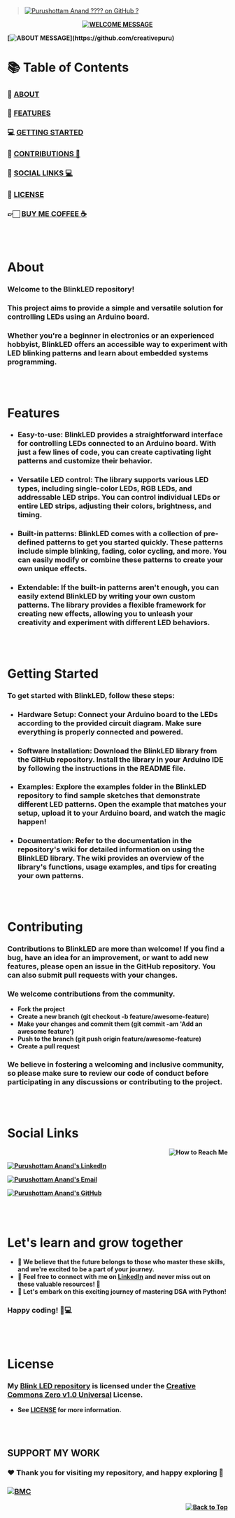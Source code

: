 > [![Purushottam Anand ???? on GitHub ?](https://github.com/creativepuru.png?size=100)](https://github.com/creativepuru "Purushottam Anand ???? on GitHub ?")

<b>

<div align="center"> 

[![WELCOME MESSAGE](https://readme-typing-svg.demolab.com?font=Calibri&size=28&duration=2000&pause=1000&multiline=true&width=750&height=80&lines=👋+WELCOME+TO+MY+BLINK+LED+REPOSITORY+📘)](https://github.com/creativepuru/BlinkLED)

</div>

[![ABOUT MESSAGE](https://readme-typing-svg.demolab.com?font=Calibri&size=28&duration=1000&pause=1000&multiline=true&width=1200&height=120&lines=📚+This+project+aims+to+provide+a+simple+versatile+solution+for+controlling+LEDs+using+an+Arduino+board;✨+I+am+constantly+adding+new+contents.;+💭So+make+sure+to+check+back+often+??)](https://github.com/creativepuru)

# 📚 Table of Contents
### 🔰 [ABOUT](#about)
### 🔰 [FEATURES](#features)
### 💻 [GETTING STARTED](#getting-started)
### 📣 [CONTRIBUTIONS 🤝](#contributing)
### 📲 [SOCIAL LINKS 💻](#social-links)
### 📖 [LICENSE](#license)
### 👉🏻 [BUY ME COFFEE ☕](#support-my-work)

<br> </br>

# About
### Welcome to the BlinkLED repository! 
### This project aims to provide a simple and versatile solution for controlling LEDs using an Arduino board. 
### Whether you're a beginner in electronics or an experienced hobbyist, BlinkLED offers an accessible way to experiment with LED blinking patterns and learn about embedded systems programming.

<br> </br>

# Features
- ### Easy-to-use: BlinkLED provides a straightforward interface for controlling LEDs connected to an Arduino board. With just a few lines of code, you can create captivating light patterns and customize their behavior.

- ### Versatile LED control: The library supports various LED types, including single-color LEDs, RGB LEDs, and addressable LED strips. You can control individual LEDs or entire LED strips, adjusting their colors, brightness, and timing.

- ### Built-in patterns: BlinkLED comes with a collection of pre-defined patterns to get you started quickly. These patterns include simple blinking, fading, color cycling, and more. You can easily modify or combine these patterns to create your own unique effects.

- ### Extendable: If the built-in patterns aren't enough, you can easily extend BlinkLED by writing your own custom patterns. The library provides a flexible framework for creating new effects, allowing you to unleash your creativity and experiment with different LED behaviors.

<br> </br>

# Getting Started
### To get started with BlinkLED, follow these steps:

- ### Hardware Setup: Connect your Arduino board to the LEDs according to the provided circuit diagram. Make sure everything is properly connected and powered.

- ### Software Installation: Download the BlinkLED library from the GitHub repository. Install the library in your Arduino IDE by following the instructions in the README file.

- ### Examples: Explore the examples folder in the BlinkLED repository to find sample sketches that demonstrate different LED patterns. Open the example that matches your setup, upload it to your Arduino board, and watch the magic happen!

- ### Documentation: Refer to the documentation in the repository's wiki for detailed information on using the BlinkLED library. The wiki provides an overview of the library's functions, usage examples, and tips for creating your own patterns.

<br> </br>

# Contributing
### Contributions to BlinkLED are more than welcome! If you find a bug, have an idea for an improvement, or want to add new features, please open an issue in the GitHub repository. You can also submit pull requests with your changes.

### We welcome contributions from the community.

- Fork the project
- Create a new branch (git checkout -b feature/awesome-feature)
- Make your changes and commit them (git commit -am 'Add an awesome feature')
- Push to the branch (git push origin feature/awesome-feature)
- Create a pull request

### We believe in fostering a welcoming and inclusive community, so please make sure to review our code of conduct before participating in any discussions or contributing to the project.

<br> </br>

# Social Links

<p align="right">
<img src="https://readme-typing-svg.demolab.com?font=Calibri&size=28&duration=2000&pause=1000&multiline=true&width=600&height=40&lines=📲+How+to+reach+me+💻+" alt="How to Reach Me" /> </p>

[![Purushottam Anand's LinkedIn](https://img.shields.io/badge/-📲%20Connect%20on%20Linkedin-blue?style=for-the-badge&logo=linkedin)](https://openinapp.co/connect-on-linkedin-puru "Purushottam Anand's LinkedIn Profile")

[![Purushottam Anand's Email](https://img.shields.io/badge/Gmail-use%20Desktop%20/%20Laptop%20to%20open%20Gmail-blue?style=for-the-badge&logo=gmail)](https://openinapp.co/gmailpuru "Gmail - use Desktop / Laptop to open Gmail")

[![Purushottam Anand's GitHub](https://img.shields.io/badge/GitHub-❤️%20Sponsor%20me%20on%20GitHub-gr?style=for-the-badge&logo=github)](https://openinapp.co/githubpuru "Purushottam Anand's GitHub Page")

<br> </br>

# Let's learn and grow together
- 🤖 We believe that the future belongs to those who master these skills, and we're excited to be a part of your journey. 
- 💪 Feel free to connect with me on [LinkedIn](https://openinapp.co/linkedinpuru "Purushottam Anand on Linkedin") and never miss out on these valuable resources! 🚀
- 🌟 Let's embark on this exciting journey of mastering DSA with Python! 
### Happy coding! 🚀💻

<br> </br>

# License
### My [Blink LED repository](https://github.com/creativepuru/BlinkLED) is licensed under the [Creative Commons Zero v1.0 Universal](https://github.com/creativepuru/BlinkLED/blob/main/LICENSE) License. 
- See [LICENSE](https://github.com/creativepuru/BlinkLED/blob/main/LICENSE) for more information.

<br> </br>

## SUPPORT MY WORK

### ❤️ Thank you for visiting my repository, and happy exploring 🤗

### [![BMC](https://img.shields.io/badge/Buy%20Me%20a%20Coffee%20☕-%23FFDD00.svg?&style=for-the-badge&logo=buy-me-a-coffee&logoColor=black)](https://www.buymeacoffee.com/creativepuru)

<p align="right">
<a href="#top">
<img src="https://img.shields.io/static/v1?label&message=Back+to+Top&color=red&style=for-the-badge&logo" alt="Back to Top" /> </a> </p>

</b>

